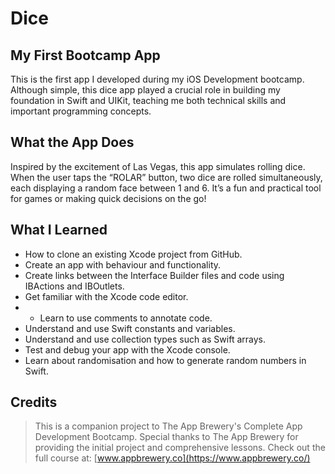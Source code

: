 # Dice

## My First Bootcamp App

This is the first app I developed during my iOS Development bootcamp. Although simple, this dice app played a crucial role in building my foundation in Swift and UIKit, teaching me both technical skills and important programming concepts.

## What the App Does

Inspired by the excitement of Las Vegas, this app simulates rolling dice. When the user taps the “ROLAR” button, two dice are rolled simultaneously, each displaying a random face between 1 and 6. It’s a fun and practical tool for games or making quick decisions on the go!


## What I Learned

* How to clone an existing Xcode project from GitHub.
* Create an app with behaviour and functionality.
* Create links between the Interface Builder files and code using IBActions and IBOutlets.
* Get familiar with the Xcode code editor.
* * Learn to use comments to annotate code.
* Understand and use Swift constants and variables.
* Understand and use collection types such as Swift arrays.
* Test and debug your app with the Xcode console.
* Learn about randomisation and how to generate random numbers in Swift.


## Credits
>This is a companion project to The App Brewery's Complete App Development Bootcamp. Special thanks to The App Brewery for providing the initial project and comprehensive lessons. Check out the full course at: [www.appbrewery.co](https://www.appbrewery.co/)


